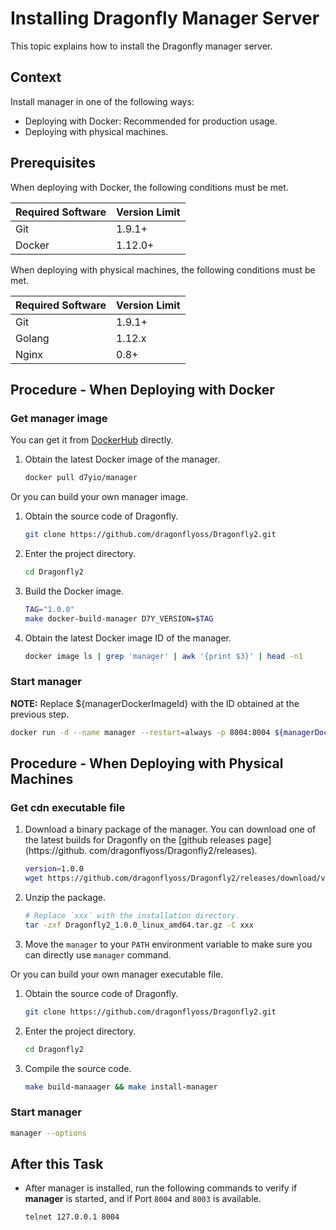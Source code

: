 # Installing Dragonfly Manager Server

This topic explains how to install the Dragonfly manager server.

## Context

Install manager in one of the following ways:

- Deploying with Docker: Recommended for production usage.
- Deploying with physical machines.

## Prerequisites

When deploying with Docker, the following conditions must be met.

Required Software | Version Limit
---|---
Git|1.9.1+
Docker|1.12.0+

When deploying with physical machines, the following conditions must be met.

Required Software | Version Limit
---|---
Git|1.9.1+
Golang|1.12.x
Nginx|0.8+

## Procedure - When Deploying with Docker

### Get manager image

You can get it from [DockerHub](https://hub.docker.com/) directly.

1. Obtain the latest Docker image of the manager.

    ```sh
    docker pull d7yio/manager
    ```

Or you can build your own manager image.

1. Obtain the source code of Dragonfly.

    ```sh
    git clone https://github.com/dragonflyoss/Dragonfly2.git
    ```

2. Enter the project directory.

    ```sh
    cd Dragonfly2
    ```

3. Build the Docker image.

    ```sh
    TAG="1.0.0"
    make docker-build-manager D7Y_VERSION=$TAG
    ```

4. Obtain the latest Docker image ID of the manager.

    ```sh
    docker image ls | grep 'manager' | awk '{print $3}' | head -n1
    ```

### Start manager

**NOTE:** Replace ${managerDockerImageId} with the ID obtained at the previous step.

```sh
docker run -d --name manager --restart=always -p 8004:8004 ${managerDockerImageId}
```

## Procedure - When Deploying with Physical Machines

### Get cdn executable file

1. Download a binary package of the manager. You can download one of the latest builds for Dragonfly on the [github releases page](https://github.
   com/dragonflyoss/Dragonfly2/releases).

    ```sh
    version=1.0.0
    wget https://github.com/dragonflyoss/Dragonfly2/releases/download/v$version/Dragonfly2_$version_linux_amd64.tar.gz
    ```

2. Unzip the package.

    ```bash
    # Replace `xxx` with the installation directory.
    tar -zxf Dragonfly2_1.0.0_linux_amd64.tar.gz -C xxx
    ```

3. Move the `manager` to your `PATH` environment variable to make sure you can directly use `manager` command.

Or you can build your own manager executable file.

1. Obtain the source code of Dragonfly.

    ```sh
    git clone https://github.com/dragonflyoss/Dragonfly2.git
    ```

2. Enter the project directory.

    ```sh
    cd Dragonfly2
    ```

3. Compile the source code.

    ```sh
    make build-manaager && make install-manager
    ```

### Start manager

```sh
manager --options
```

## After this Task

- After manager is installed, run the following commands to verify if **manager** is started, and if Port `8004` and `8003` is available.

    ```sh
    telnet 127.0.0.1 8004
    ```
